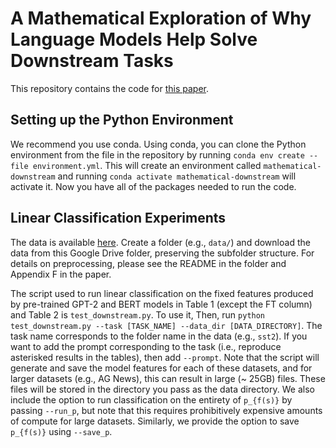 # A Mathematical Exploration of Why Language Models Help Solve Downstream Tasks
This repository contains the code for [this paper](https://arxiv.org/abs/2010.03648). 

## Setting up the Python Environment
We recommend you use conda. Using conda, you can clone the Python environment from the file in the repository by running `conda env create --file environment.yml`.  This will create an environment called `mathematical-downstream` and running `conda activate mathematical-downstream` will activate it. Now you have all of the packages needed to run the code.

## Linear Classification Experiments
The data is available [here](https://drive.google.com/file/d/1LwXpL_YclbHF8rbH7JseX3dGeItauRdM/view?usp=sharing). Create a folder (e.g., `data/`) and download the data from this Google Drive folder, preserving the subfolder structure. For details on preprocessing, please see the README in the folder and Appendix F in the paper.

The script used to run linear classification on the fixed features produced by pre-trained GPT-2 and BERT models in Table 1 (except the FT column) and Table 2 is `test_downstream.py`. To use it, Then, run `python test_downstream.py --task [TASK_NAME] --data_dir [DATA_DIRECTORY]`. The task name corresponds to the folder name in the data (e.g., `sst2`). If you want to add the prompt corresponding to the task (i.e., reproduce asterisked results in the tables), then add `--prompt`. Note that the script will generate and save the model features for each of these datasets, and for larger datasets (e.g., AG News), this can result in large (~ 25GB) files. These files will be stored in the directory you pass as the data directory. We also include the option to run classification on the entirety of `p_{f(s)}` by passing `--run_p`, but note that this requires prohibitively expensive amounts of compute for large datasets. Similarly, we provide the option to save `p_{f(s)}` using `--save_p`.
